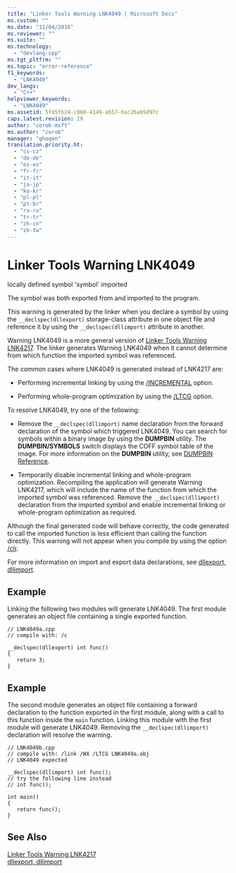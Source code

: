 ```yaml
---
title: "Linker Tools Warning LNK4049 | Microsoft Docs"
ms.custom: ""
ms.date: "11/04/2016"
ms.reviewer: ""
ms.suite: ""
ms.technology: 
  - "devlang-cpp"
ms.tgt_pltfrm: ""
ms.topic: "error-reference"
f1_keywords: 
  - "LNK4049"
dev_langs: 
  - "C++"
helpviewer_keywords: 
  - "LNK4049"
ms.assetid: 5fd5fb24-c860-4149-a557-0ac26a65d97c
caps.latest.revision: 19
author: "corob-msft"
ms.author: "corob"
manager: "ghogen"
translation.priority.ht: 
  - "cs-cz"
  - "de-de"
  - "es-es"
  - "fr-fr"
  - "it-it"
  - "ja-jp"
  - "ko-kr"
  - "pl-pl"
  - "pt-br"
  - "ru-ru"
  - "tr-tr"
  - "zh-cn"
  - "zh-tw"
---
```

# Linker Tools Warning LNK4049
locally defined symbol 'symbol' imported  
  
 The symbol was both exported from and imported to the program.  
  
 This warning is generated by the linker when you declare a symbol by using the `__declspec(dllexport)` storage-class attribute in one object file and reference it by using the `__declspec(dllimport)` attribute in another.  
  
 Warning LNK4049 is a more general version of [Linker Tools Warning LNK4217](../../error-messages/tool-errors/linker-tools-warning-lnk4217.md). The linker generates Warning LNK4049 when it cannot determine from which function the imported symbol was referenced.  
  
 The common cases where LNK4049 is generated instead of LNK4217 are:  
  
-   Performing incremental linking by using the [/INCREMENTAL](../../build/reference/incremental-link-incrementally.md) option.  
  
-   Performing whole-program optimization by using the [/LTCG](../../build/reference/ltcg-link-time-code-generation.md) option.  
  
 To resolve LNK4049, try one of the following:  
  
-   Remove the `__declspec(dllimport)` name declaration from the forward declaration of the symbol which triggered LNK4049. You can search for symbols within a binary image by using the **DUMPBIN** utility. The **DUMPBIN/SYMBOLS** switch displays the COFF symbol table of the image. For more information on the **DUMPBIN** utility, see [DUMPBIN Reference](../../build/reference/dumpbin-reference.md).  
  
-   Temporarily disable incremental linking and whole-program optimization. Recompiling the application will generate Warning LNK4217, which will include the name of the function from which the imported symbol was referenced. Remove the `__declspec(dllimport)` declaration from the imported symbol and enable incremental linking or whole-program optimization as required.  
  
 Although the final generated code will behave correctly, the code generated to call the imported function is less efficient than calling the function directly. This warning will not appear when you compile by using the option [/clr](../../build/reference/clr-common-language-runtime-compilation.md).  
  
 For more information on import and export data declarations, see [dllexport, dllimport](../../cpp/dllexport-dllimport.md).  
  
## Example  
 Linking the following two modules will generate LNK4049. The first module generates an object file containing a single exported function.  
  
```  
// LNK4049a.cpp  
// compile with: /c  
  
__declspec(dllexport) int func()   
{  
   return 3;  
}  
```  
  
## Example  
 The second module generates an object file containing a forward declaration to the function exported in the first module, along with a call to this function inside the `main` function. Linking this module with the first module will generate LNK4049. Removing the `__declspec(dllimport)` declaration will resolve the warning.  
  
```  
// LNK4049b.cpp  
// compile with: /link /WX /LTCG LNK4049a.obj  
// LNK4049 expected  
  
__declspec(dllimport) int func();  
// try the following line instead  
// int func();  
  
int main()  
{  
   return func();  
}  
```  
  
## See Also  
 [Linker Tools Warning LNK4217](../../error-messages/tool-errors/linker-tools-warning-lnk4217.md)   
 [dllexport, dllimport](../../cpp/dllexport-dllimport.md)